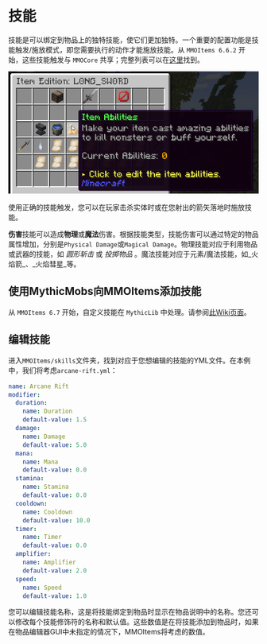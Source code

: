 # 技能

技能是可以绑定到物品上的独特技能，使它们更加独特。一个重要的配置功能是技能触发/施放模式，即您需要执行的动作才能施放技能。从 `MMOItems 6.6.2` 开始，这些技能触发与 `MMOCore` 共享；完整列表可以在[这里](https://gitlab.com/phoenix-dvpmt/mythiclib/-/wikis/Trigger%20Types)找到。

![image](../image/9.png)

使用正确的技能触发，您可以在玩家击杀实体时或在您射出的箭矢落地时施放技能。

**伤害**技能可以造成**物理**或**魔法**伤害。根据技能类型，技能伤害可以通过特定的物品属性增加，分别是`Physical Damage`或`Magical Damage`。物理技能对应于利用物品或武器的技能，如 _圆形斩击_ 或 _投掷物品_ 。魔法技能对应于元素/魔法技能，如_火焰箭_、_火焰彗星_等。

## 使用MythicMobs向MMOItems添加技能

从 `MMOItems 6.7` 开始，自定义技能在 `MythicLib` 中处理。请参阅[此Wiki页面](https://gitlab.com/phoenix-dvpmt/mythiclib/-/wikis/Using%20MythicMobs)。

## 编辑技能

进入`MMOItems/skills`文件夹，找到对应于您想编辑的技能的YML文件。在本例中，我们将考虑`arcane-rift.yml`：

``` yaml
name: Arcane Rift
modifier:
  duration:
    name: Duration
    default-value: 1.5
  damage:
    name: Damage
    default-value: 5.0
  mana:
    name: Mana
    default-value: 0.0
  stamina:
    name: Stamina
    default-value: 0.0
  cooldown:
    name: Cooldown
    default-value: 10.0
  timer:
    name: Timer
    default-value: 0.0
  amplifier:
    name: Amplifier
    default-value: 2.0
  speed:
    name: Speed
    default-value: 1.0
```

您可以编辑技能名称，这是将技能绑定到物品时显示在物品说明中的名称。您还可以修改每个技能修饰符的名称和默认值。这些数值是在将技能添加到物品时，如果在物品编辑器GUI中未指定的情况下，MMOItems将考虑的数值。
